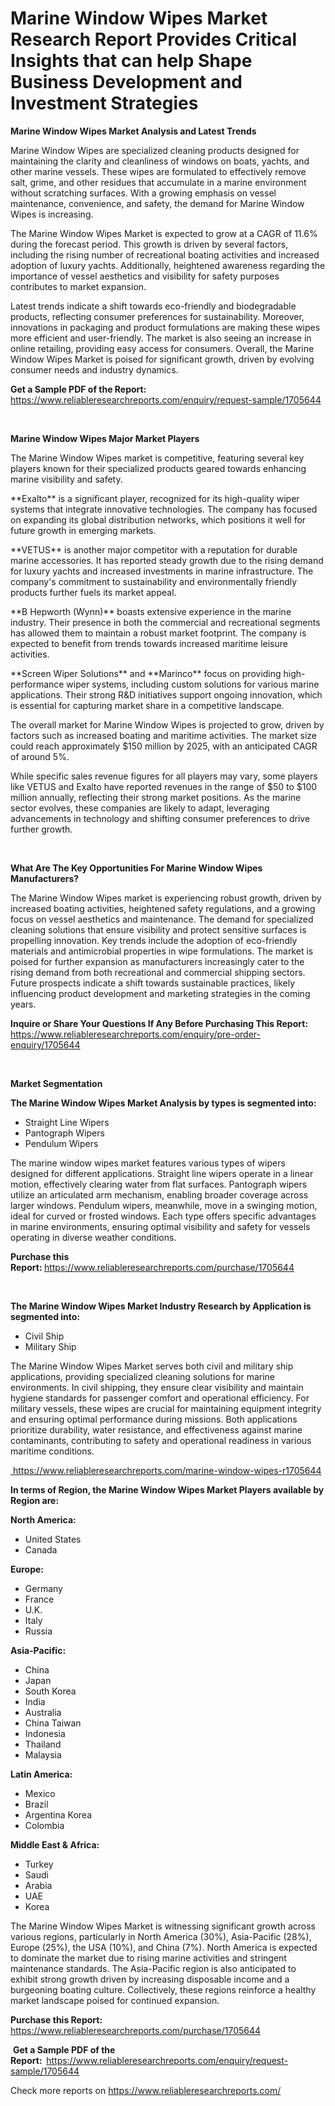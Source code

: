 <p><h1>Marine Window Wipes Market Research Report Provides Critical Insights that can help Shape Business Development and Investment Strategies</h1></p><p><strong>Marine Window Wipes Market Analysis and Latest Trends</strong></p>
<p><p>Marine Window Wipes are specialized cleaning products designed for maintaining the clarity and cleanliness of windows on boats, yachts, and other marine vessels. These wipes are formulated to effectively remove salt, grime, and other residues that accumulate in a marine environment without scratching surfaces. With a growing emphasis on vessel maintenance, convenience, and safety, the demand for Marine Window Wipes is increasing.</p><p>The Marine Window Wipes Market is expected to grow at a CAGR of 11.6% during the forecast period. This growth is driven by several factors, including the rising number of recreational boating activities and increased adoption of luxury yachts. Additionally, heightened awareness regarding the importance of vessel aesthetics and visibility for safety purposes contributes to market expansion.</p><p>Latest trends indicate a shift towards eco-friendly and biodegradable products, reflecting consumer preferences for sustainability. Moreover, innovations in packaging and product formulations are making these wipes more efficient and user-friendly. The market is also seeing an increase in online retailing, providing easy access for consumers. Overall, the Marine Window Wipes Market is poised for significant growth, driven by evolving consumer needs and industry dynamics.</p></p>
<p><strong>Get a Sample PDF of the Report:&nbsp;</strong> <a href="https://www.reliableresearchreports.com/enquiry/request-sample/1705644?utm_campaign=3007&utm_medium=2&utm_source=Github&utm_content=ia&utm_term=27032025&utm_id=marine-window-wipes">https://www.reliableresearchreports.com/enquiry/request-sample/1705644</a></p>
<p>&nbsp;</p>
<p><strong>Marine Window Wipes Major Market Players</strong></p>
<p><p>The Marine Window Wipes market is competitive, featuring several key players known for their specialized products geared towards enhancing marine visibility and safety. </p><p>**Exalto** is a significant player, recognized for its high-quality wiper systems that integrate innovative technologies. The company has focused on expanding its global distribution networks, which positions it well for future growth in emerging markets.</p><p>**VETUS** is another major competitor with a reputation for durable marine accessories. It has reported steady growth due to the rising demand for luxury yachts and increased investments in marine infrastructure. The company's commitment to sustainability and environmentally friendly products further fuels its market appeal.</p><p>**B Hepworth (Wynn)** boasts extensive experience in the marine industry. Their presence in both the commercial and recreational segments has allowed them to maintain a robust market footprint. The company is expected to benefit from trends towards increased maritime leisure activities.</p><p>**Screen Wiper Solutions** and **Marinco** focus on providing high-performance wiper systems, including custom solutions for various marine applications. Their strong R&D initiatives support ongoing innovation, which is essential for capturing market share in a competitive landscape.</p><p>The overall market for Marine Window Wipes is projected to grow, driven by factors such as increased boating and maritime activities. The market size could reach approximately $150 million by 2025, with an anticipated CAGR of around 5%. </p><p>While specific sales revenue figures for all players may vary, some players like VETUS and Exalto have reported revenues in the range of $50 to $100 million annually, reflecting their strong market positions. As the marine sector evolves, these companies are likely to adapt, leveraging advancements in technology and shifting consumer preferences to drive further growth.</p></p>
<p>&nbsp;</p>
<p><strong>What Are The Key Opportunities For Marine Window Wipes Manufacturers?</strong></p>
<p><p>The Marine Window Wipes market is experiencing robust growth, driven by increased boating activities, heightened safety regulations, and a growing focus on vessel aesthetics and maintenance. The demand for specialized cleaning solutions that ensure visibility and protect sensitive surfaces is propelling innovation. Key trends include the adoption of eco-friendly materials and antimicrobial properties in wipe formulations. The market is poised for further expansion as manufacturers increasingly cater to the rising demand from both recreational and commercial shipping sectors. Future prospects indicate a shift towards sustainable practices, likely influencing product development and marketing strategies in the coming years.</p></p>
<p><strong>Inquire or Share Your Questions If Any Before Purchasing This Report:</strong> <a href="https://www.reliableresearchreports.com/enquiry/pre-order-enquiry/1705644?utm_campaign=3007&utm_medium=2&utm_source=Github&utm_content=ia&utm_term=27032025&utm_id=marine-window-wipes">https://www.reliableresearchreports.com/enquiry/pre-order-enquiry/1705644</a></p>
<p>&nbsp;</p>
<p><strong>Market Segmentation</strong></p>
<p><strong>The Marine Window Wipes Market Analysis by types is segmented into:</strong></p>
<p><ul><li>Straight Line Wipers</li><li>Pantograph Wipers</li><li>Pendulum Wipers</li></ul></p>
<p><p>The marine window wipes market features various types of wipers designed for different applications. Straight line wipers operate in a linear motion, effectively clearing water from flat surfaces. Pantograph wipers utilize an articulated arm mechanism, enabling broader coverage across larger windows. Pendulum wipers, meanwhile, move in a swinging motion, ideal for curved or frosted windows. Each type offers specific advantages in marine environments, ensuring optimal visibility and safety for vessels operating in diverse weather conditions.</p></p>
<p><strong>Purchase this Report:&nbsp;</strong><a href="https://www.reliableresearchreports.com/purchase/1705644?utm_campaign=3007&utm_medium=2&utm_source=Github&utm_content=ia&utm_term=27032025&utm_id=marine-window-wipes">https://www.reliableresearchreports.com/purchase/1705644</a></p>
<p>&nbsp;</p>
<p><strong>The Marine Window Wipes Market Industry Research by Application is segmented into:</strong></p>
<p><ul><li>Civil Ship</li><li>Military Ship</li></ul></p>
<p><p>The Marine Window Wipes Market serves both civil and military ship applications, providing specialized cleaning solutions for marine environments. In civil shipping, they ensure clear visibility and maintain hygiene standards for passenger comfort and operational efficiency. For military vessels, these wipes are crucial for maintaining equipment integrity and ensuring optimal performance during missions. Both applications prioritize durability, water resistance, and effectiveness against marine contaminants, contributing to safety and operational readiness in various maritime conditions.</p></p>
<p><a href="https://www.reliableresearchreports.com/marine-window-wipes-r1705644?utm_campaign=3007&utm_medium=2&utm_source=Github&utm_content=ia&utm_term=27032025&utm_id=marine-window-wipes">&nbsp;https://www.reliableresearchreports.com/marine-window-wipes-r1705644</a></p>
<p><strong>In terms of Region, the Marine Window Wipes Market Players available by Region are:</strong></p>
<p>
    <p> <strong> North America: </strong>
        <ul>
            <li>United States</li>
            <li>Canada</li>
        </ul>
        </p> 
    <p> <strong> Europe: </strong>
        <ul>
            <li>Germany</li>
            <li>France</li>
            <li>U.K.</li>
            <li>Italy</li>
            <li>Russia</li>
        </ul>
        </p> 
    <p> <strong> Asia-Pacific: </strong>
        <ul>
            <li>China</li>
            <li>Japan</li>
            <li>South Korea</li>
            <li>India</li>
            <li>Australia</li>
            <li>China Taiwan</li>
            <li>Indonesia</li>
            <li>Thailand</li>
            <li>Malaysia</li>
        </ul>
        </p> 
    <p> <strong> Latin America: </strong>
        <ul>
            <li>Mexico</li>
            <li>Brazil</li>
            <li>Argentina Korea</li>
            <li>Colombia</li>
        </ul>
        </p> 
    <p> <strong> Middle East & Africa: </strong>
        <ul>
            <li>Turkey</li>
            <li>Saudi</li>
            <li>Arabia</li>
            <li>UAE</li>
            <li>Korea</li>
        </ul>
    </p>
    </p>
<p><p>The Marine Window Wipes Market is witnessing significant growth across various regions, particularly in North America (30%), Asia-Pacific (28%), Europe (25%), the USA (10%), and China (7%). North America is expected to dominate the market due to rising marine activities and stringent maintenance standards. The Asia-Pacific region is also anticipated to exhibit strong growth driven by increasing disposable income and a burgeoning boating culture. Collectively, these regions reinforce a healthy market landscape poised for continued expansion.</p></p>
<p><strong>Purchase this Report: </strong><a href="https://www.reliableresearchreports.com/purchase/1705644?utm_campaign=3007&utm_medium=2&utm_source=Github&utm_content=ia&utm_term=27032025&utm_id=marine-window-wipes">https://www.reliableresearchreports.com/purchase/1705644</a></p>
<p>&nbsp;<strong>Get a Sample PDF of the Report:&nbsp;&nbsp;</strong><a href="https://www.reliableresearchreports.com/enquiry/request-sample/1705644?utm_campaign=3007&utm_medium=2&utm_source=Github&utm_content=ia&utm_term=27032025&utm_id=marine-window-wipes">https://www.reliableresearchreports.com/enquiry/request-sample/1705644</a></p>
<p><strong></strong></p>
<p>Check more reports on <a href="https://www.reliableresearchreports.com/?utm_campaign=3007&utm_medium=2&utm_source=Github&utm_content=ia&utm_term=27032025&utm_id=marine-window-wipes">https://www.reliableresearchreports.com/</a></p>